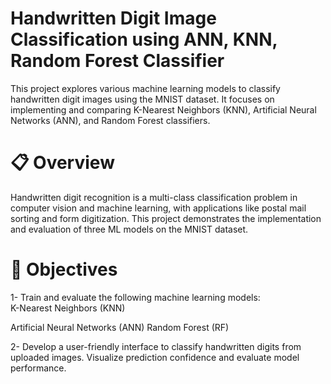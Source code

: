 # Handwritten Digit Image Classification using ANN, KNN, Random Forest Classifier

This project explores various machine learning models to classify handwritten digit images using the MNIST dataset. 
It focuses on implementing and comparing K-Nearest Neighbors (KNN), Artificial Neural Networks (ANN), and Random Forest classifiers.

# 📋 Overview

Handwritten digit recognition is a multi-class classification problem in computer vision and machine learning, with applications like postal mail sorting and form digitization. This project demonstrates the implementation and evaluation of three ML models on the MNIST dataset.

# 🎯 Objectives

1- Train and evaluate the following machine learning models:<br>
  K-Nearest Neighbors (KNN)<p>
  Artificial Neural Networks (ANN)
  Random Forest (RF)

2- Develop a user-friendly interface to classify handwritten digits from uploaded images.
Visualize prediction confidence and evaluate model performance.
